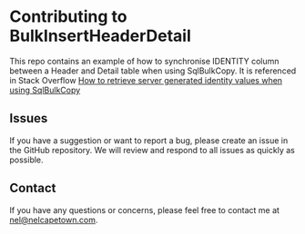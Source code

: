 # Contributing to BulkInsertHeaderDetail

This repo contains an example of how to synchronise IDENTITY column between a Header and Detail table when using SqlBulkCopy.  It is referenced in Stack Overflow [How to retrieve server generated identity values when using SqlBulkCopy](https://stackoverflow.com/questions/21687536/how-to-retrieve-server-generated-identity-values-when-using-sqlbulkcopy/75805409#75805409)

## Issues

If you have a suggestion or want to report a bug, please create an issue in the GitHub repository. We will review and respond to all issues as quickly as possible.

## Contact

If you have any questions or concerns, please feel free to contact me at [nel@nelcapetown.com](mailto:nel@nelcapetown.com).
